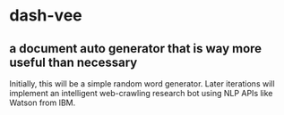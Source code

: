 # dash-vee
## a document auto generator that is way more useful than necessary

Initially, this will be a simple random word generator. Later iterations will implement an intelligent web-crawling research bot using NLP APIs like Watson from IBM. 

